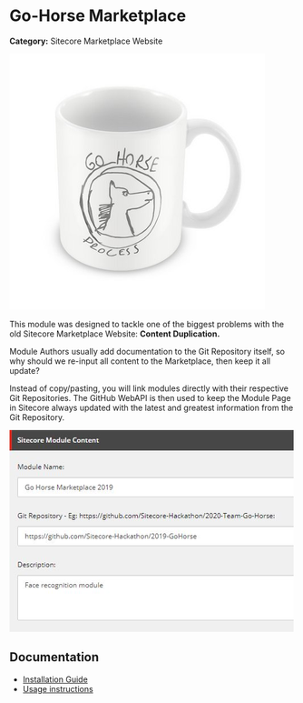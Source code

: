 # Go-Horse Marketplace

**Category:** Sitecore Marketplace Website

![Go Horse](documentation/images/gohorse.jpg?raw=true "Go Horse") 

This module was designed to tackle one of the biggest problems with the old Sitecore Marketplace Website: **Content Duplication.**

Module Authors usually add documentation to the Git Repository itself, so why should we re-input all content to the Marketplace, 
then keep it all update? 

Instead of copy/pasting, you will link modules directly with their respective Git Repositories. 
The GitHub WebAPI is then used to keep the Module Page in Sitecore always updated with the latest 
and greatest information from the Git Repository.

![Module fields](documentation/images/modulefields.jpg?raw=true "Module fields") 

## Documentation

* [Installation Guide](documentation/installation.md)
* [Usage instructions](documentation/usage.md)